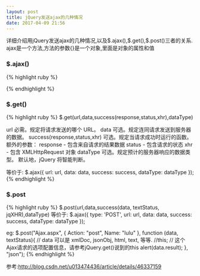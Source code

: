 ```yaml
---
layout: post
title: jQuery发送ajax的几种情况
date: 2017-04-09 21:56
---
```


<p>详细介绍用jQuery发送ajax的几种情况,以及$.ajax(),$.get(),$.post()三者的关系.
ajax是一个方法,方法的参数{}是一个对象,里面是对象的属性和值</p>

### $.ajax()
{% highlight ruby %}
<script>
    //ajax是一个方法,方法的参数{}是一个对象,里面是对象的属性和值
    $.ajax({
        type    : "post",  //发送类型,get或post,默认为get
        async   : true,  //true为异步,false为同步,默认为true
        url      : "http://localhost:8080/comment.php", //请求的后台地址
        data     : "name=wang&comment=hello", //往后台传递的参数,可以是object或string类型,但最终都会被转换为字符串格式
        data     : {name:"wang",comment:"hello"},
        data     : {foo:["bar1","bar2"]},//被转换为 &foo=bar1&foo=bar2
        data     : $("#form1").serialize(),
        dataType : "text", //预期服务器返回的数据类型,可以为text,json,html,xml,script等,text表示返回数据为纯文本字符串
        cache    : true,  //true使用浏览器缓存,false不适用,默认为true
//        contentType :   //string类型,默认为"application/x-www-form-urlencoded",适合大多数应用场合
        success   : statechange  //成功时的回调函数
    });

    function statechange(data) {
        //用于接收应答数据的回调函数,参数在data中
    }
</script>
{% endhighlight %}

### $.get()
{% highlight ruby %}
$.get(url,data,success(response,status,xhr),dataType)

url 	必需。规定将请求发送的哪个 URL。
data 	可选。规定连同请求发送到服务器的数据。
success(response,status,xhr) 	可选。规定当请求成功时运行的函数。
额外的参数：
response - 包含来自请求的结果数据
status - 包含请求的状态
xhr - 包含 XMLHttpRequest 对象
dataType 	可选。规定预计的服务器响应的数据类型。
默认地，jQuery 将智能判断。

等价于:
$.ajax({
url: url,
data: data,
success: success,
dataType: dataType
});
{% endhighlight %}

### $.post
{% highlight ruby %}
$.post(url,data,success(data, textStatus, jqXHR),dataType)
等价于:
$.ajax({
type: 'POST',
url: url,
data: data,
success: success,
dataType: dataType
});

eg:
$.post("Ajax.aspx", { Action: "post", Name: "lulu" },
function (data, textStatus){
// data 可以是 xmlDoc, jsonObj, html, text, 等等.
//this;
// 这个Ajax请求的选项配置信息，请参考jQuery.get()说到的this
alert(data.result);
}, "json");
{% endhighlight %}

参考:http://blog.csdn.net/u013474436/article/details/46337159
